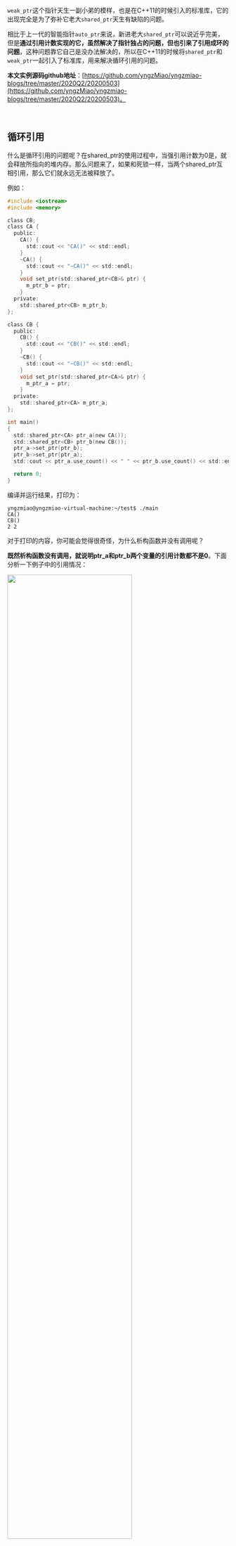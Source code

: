 
`weak_ptr`这个指针天生一副小弟的模样，也是在C++11的时候引入的标准库，它的出现完全是为了弥补它老大`shared_ptr`天生有缺陷的问题。

相比于上一代的智能指针`auto_ptr`来说，新进老大`shared_ptr`可以说近乎完美，但是**通过引用计数实现的它，虽然解决了指针独占的问题，但也引来了引用成环的问题**，这种问题靠它自己是没办法解决的，所以在C++11的时候将`shared_ptr`和`weak_ptr`一起引入了标准库，用来解决循环引用的问题。

**本文实例源码github地址**：[https://github.com/yngzMiao/yngzmiao-blogs/tree/master/2020Q2/20200503](https://github.com/yngzMiao/yngzmiao-blogs/tree/master/2020Q2/20200503)。

<br/>

## 循环引用
什么是循环引用的问题呢？在shared_ptr的使用过程中，当强引用计数为0是，就会释放所指向的堆内存。那么问题来了，如果和死锁一样，当两个shared_ptr互相引用，那么它们就永远无法被释放了。

例如：

```c
#include <iostream>
#include <memory>

class CB;
class CA {
  public:
    CA() {
      std::cout << "CA()" << std::endl;
    }
    ~CA() {
      std::cout << "~CA()" << std::endl;
    }
    void set_ptr(std::shared_ptr<CB>& ptr) {
      m_ptr_b = ptr;
    }
  private:
    std::shared_ptr<CB> m_ptr_b;
};

class CB {
  public:
    CB() {
      std::cout << "CB()" << std::endl;
    }
    ~CB() {
      std::cout << "~CB()" << std::endl;
    }
    void set_ptr(std::shared_ptr<CA>& ptr) {
      m_ptr_a = ptr;
    }
  private:
    std::shared_ptr<CA> m_ptr_a;
};

int main()
{
  std::shared_ptr<CA> ptr_a(new CA());
  std::shared_ptr<CB> ptr_b(new CB());
  ptr_a->set_ptr(ptr_b);
  ptr_b->set_ptr(ptr_a);
  std::cout << ptr_a.use_count() << " " << ptr_b.use_count() << std::endl;

  return 0;
}
```

编译并运行结果，打印为：
```
yngzmiao@yngzmiao-virtual-machine:~/test$ ./main 
CA()
CB()
2 2
```

对于打印的内容，你可能会觉得很奇怪，为什么析构函数并没有调用呢？

**既然析构函数没有调用，就说明ptr_a和ptr_b两个变量的引用计数都不是0**。下面分析一下例子中的引用情况：

<img src="https://img-blog.csdnimg.cn/20200503151929866.png?x-oss-process=image/watermark,type_ZmFuZ3poZW5naGVpdGk,shadow_10,text_aHR0cHM6Ly9ibG9nLmNzZG4ubmV0L3FxXzM4NDEwNzMw,size_16,color_FFFFFF,t_70#pic_center" width="75%">

起初定义完ptr_a和ptr_b时，只有①、③两条引用，即ptr_a指向CA对象，ptr_b指向CB对象。然后调用函数set_ptr后又增加了②、④两条引用，即CB对象中的m_ptr_a成员变量指向CA对象，CA对象中的m_ptr_b成员变量指向CB对象。

这个时候，指向CA对象的有两个，指向CB对象的也有两个。当main函数运行结束时，对象ptr_a和ptr_b被销毁，也就是①、③两条引用会被断开，但是②、④两条引用依然存在，每一个的引用计数都不为0，结果就导致其指向的内部对象无法析构，造成内存泄漏。

<br/>

## weak_ptr
### 解决循环引用
`weak_ptr`的出现就是**为了解决shared_ptr的循环引用的问题的**。以上文的例子来说，**解决办法就是将两个类中的一个成员变量改为weak_ptr对象**，比如将CB中的成员变量改为weak_ptr对象，即CB类的代码如下：

```c
class CB {
  public:
    CB() {
      std::cout << "CB()" << std::endl;
    }
    ~CB() {
      std::cout << "~CB()" << std::endl;
    }
    void set_ptr(std::shared_ptr<CA>& ptr) {
      m_ptr_a = ptr;
    }
  private:
    std::weak_ptr<CA> m_ptr_a;
};
```

编译并运行结果，打印为：
```
yngzmiao@yngzmiao-virtual-machine:~/test$ ./main 
CA()
CB()
1 2
~CA()
~CB()
```

通过这次结果可以看到，CA和CB的对象都被正常的析构了。修改后例子中的引用关系如下图所示：

<img src="https://img-blog.csdnimg.cn/20200503152016661.png?x-oss-process=image/watermark,type_ZmFuZ3poZW5naGVpdGk,shadow_10,text_aHR0cHM6Ly9ibG9nLmNzZG4ubmV0L3FxXzM4NDEwNzMw,size_16,color_FFFFFF,t_70#pic_center" width="75%">

流程与上一例子大体相似，但是不同的是④这条引用是通过weak_ptr建立的，并不会增加引用计数。也就是说，CA的对象只有一个引用计数，而CB的对象只有2个引用计数，当main函数返回时，对象ptr_a和ptr_b被销毁，也就是①、③两条引用会被断开，此时CA对象的引用计数会减为0，对象被销毁，其内部的m_ptr_b成员变量也会被析构，导致CB对象的引用计数会减为0，对象被销毁，进而解决了引用成环的问题。

如果仔细看代码的话，会觉得很神奇！定义m_ptr_a修改成std::weak_ptr<CA>类型，但是set_ptr函数定义的参数还是std::shared_ptr<CA>类型。这个时候为什么没有报错？`weak_ptr`和`shared_ptr`的联系是什么呢？

### weak_ptr的原理
weak_ptr是为了配合shared_ptr而引入的一种智能指针，**它指向一个由shared_ptr管理的对象而不影响所指对象的生命周期，也就是，将一个weak_ptr绑定到一个shared_ptr不会改变shared_ptr的引用计数。不论是否有weak_ptr指向，一旦最后一个指向对象的shared_ptr被销毁，对象就会被释放。从这个角度看，weak_ptr更像是shared_ptr的一个助手而不是智能指针**。

### 初始化方式
1. **通过shared_ptr直接初始化，也可以通过隐式转换来构造**；
2. **允许移动构造，也允许拷贝构造**。

```c
#include <iostream>
#include <memory>

class Frame {};

int main()
{
  std::shared_ptr<Frame> f(new Frame());
  std::weak_ptr<Frame> f1(f);                     // shared_ptr直接构造
  std::weak_ptr<Frame> f2 = f;                    // 隐式转换
  std::weak_ptr<Frame> f3(f1);                    // 拷贝构造函数
  std::weak_ptr<Frame> f4 = f1;                   // 拷贝构造函数
  std::weak_ptr<Frame> f5;
  f5 = f;                                         // 拷贝赋值函数
  f5 = f2;                                        // 拷贝赋值函数
  std::cout << f.use_count() << std::endl;        // 1

  return 0;
}
```

需要注意，**weak_ptr绑定到一个shared_ptr不会改变shared_ptr的引用计数**。

### 常用操作
* w.user_count()：返回weak_ptr的强引用计数；
* w.reset(...)：重置weak_ptr。

如何判断weak_ptr指向对象是否存在？

**既然weak_ptr并不改变其所共享的shared_ptr实例的引用计数，那就可能存在weak_ptr指向的对象被释放掉这种情况**。这时，就不能使用weak_ptr直接访问对象。那么如何判断weak_ptr指向对象是否存在呢？C++中提供了lock函数来实现该功能。**如果对象存在，lock()函数返回一个指向共享对象的shared_ptr(引用计数会增1)，否则返回一个空shared_ptr。weak_ptr还提供了expired()函数来判断所指对象是否已经被销毁**。

由于weak_ptr并没有重载`operator ->`和`operator *`操作符，因此不可直接通过weak_ptr使用对象，同时也没有提供get函数直接获取裸指针。典型的用法是调用其lock函数来获得shared_ptr示例，进而访问原始对象。

<br/>

## 使用场景
### 共享对象的线程安全问题
例如：线程A和线程B访问一个共享的对象，如果线程A正在析构这个对象的时候，线程B又要调用该共享对象的成员方法，此时可能线程A已经把对象析构完了，线程B再去访问该对象，就会发生不可预期的错误。

```c
#include <iostream>
#include <memory>
#include <thread>

class Test {
  public:
    Test(int id) : m_id(id) {}
    void showID() {
      std::cout << m_id << std::endl;
    }
  private:
    int m_id;
};

void thread1(Test* t) {
  std::this_thread::sleep_for(std::chrono::seconds(2));
  t->showID();                      // 打印结果：0
}

int main()
{
  Test* t = new Test(2);
  std::thread t1(thread1, t);
  delete t;
  t1.join();

  return 0;
}
```

在例子中，由于thread1等待2s，此时，main线程早已经把t对象析构了。打印m_id，自然不能打印出2了。可以通过shared_ptr和weak_ptr来解决共享对象的线程安全问题。

```c
#include <iostream>
#include <memory>
#include <thread>

class Test {
  public:
    Test(int id) : m_id(id) {}
    void showID() {
      std::cout << m_id << std::endl;
    }
  private:
    int m_id;
};

void thread2(std::weak_ptr<Test> t) {
  std::this_thread::sleep_for(std::chrono::seconds(2));
  std::shared_ptr<Test> sp = t.lock();
  if(sp)
    sp->showID();                      // 打印结果：2
}

int main()
{
  std::shared_ptr<Test> sp = std::make_shared<Test>(2);
  std::thread t2(thread2, sp);
  t2.join();

  return 0;
}
```

如果想访问对象的方法，先通过t的**lock方法进行提升操作，把weak_ptr提升为shared_ptr强智能指针**。提升过程中，是通过检测它所观察的强智能指针保存的Test对象的引用计数，来判定Test对象是否存活。**ps如果为nullptr，说明Test对象已经析构，不能再访问；如果ps!=nullptr，则可以正常访问Test对象的方法**。

如果设置t2为分离线程t2.detach()，让main主线程结束，sp智能指针析构，进而把Test对象析构，此时showID方法已经不会被调用，因为在thread2方法中，t提升到sp时，lock方法判定Test对象已经析构，提升失败！

### 观察者模式
观察者模式就是，当观察者观察到某事件发生时，需要通知监听者进行事件处理的一种设计模式。

在多数实现中，观察者通常都在另一个独立的线程中，这就涉及到在多线程环境中，共享对象的线程安全问题(解决方法就是使用上文的智能指针)。这是因为在找到监听者并让它处理事件时，其实在多线程环境中，肯定不明确此时监听者对象是否还存活，或是已经在其它线程中被析构了，此时再去通知这样的监听者，肯定是有问题的。

也就是说，**当观察者运行在独立的线程中时，在通知监听者处理该事件时，应该先判断监听者对象是否存活，如果监听者对象已经析构，那么不用通知，并且需要从map表中删除这样的监听者对象**。其中的主要代码为：

```c
// 存储监听者注册的感兴趣的事件
unordered_map<int, list<weak_ptr<Listener>>> listenerMap;

// 观察者观察到事件发生，转发到对该事件感兴趣的监听者
void dispatchMessage(int msgid) {
  auto it = listenerMap.find(msgid);
  if (it != listenerMap.end()) {
    for (auto it1 = it->second.begin(); it1 != it->second.end(); ++it1) {
      shared_ptr<Listener> ps = it1->lock();            // 智能指针的提升操作，用来判断监听者对象是否存活
      if (ps != nullptr) {                              // 监听者对象如果存活，才通知处理事件
        ps->handleMessage(msgid);
      } else {
        it1 = it->second.erase(it1);                    // 监听者对象已经析构，从map中删除这样的监听者对象
      }
    }
  }
}
```

这个想法来源于：一个用C++写的开源网络库，muduo库，作者陈硕。大家可以在网上下载到muduo的源代码，该源码中对于智能指针的应用非常优秀，其中借助shared_ptr和weak_ptr解决了这样一个问题，多线程访问共享对象的线程安全问题。

### 解决循环引用
循环引用，简单来说就是：两个对象互相使用一个shared_ptr成员变量指向对方的会造成循环引用，导致引用计数失效。上文详细讲述了循环引用的错误原因和解决办法。

### 监视this智能指针
在上文讲述shared_ptr的博文中就有讲述到：**enable_shared_from_this中有一个弱指针weak_ptr，这个弱指针能够监视this。在调用shared_from_this这个函数时，这个函数内部实际上是调用weak_ptr的lock方法**。lock()会让shared_ptr指针计数+1，同时返回这个shared_ptr。

<br/>

## 相关阅读
* [C++设计模式 - 观察者Observer模式](https://blog.csdn.net/QIANGWEIYUAN/article/details/88745835)
* [第22课 weak_ptr弱引用智能指针](https://www.cnblogs.com/5iedu/p/11623757.html)
* [智能指针（三）：weak_ptr浅析](https://blog.csdn.net/albertsh/article/details/82286999)
* [深入掌握C++智能指针](https://blog.csdn.net/QIANGWEIYUAN/article/details/88562935)

<center><img src="https://img-blog.csdnimg.cn/20190309211249199.jpg?x-oss-process=image/watermark,type_ZmFuZ3poZW5naGVpdGk,shadow_10,text_aHR0cHM6Ly95bmd6bWlhby5ibG9nLmNzZG4ubmV0,size_16,color_FFFFFF,t_70">